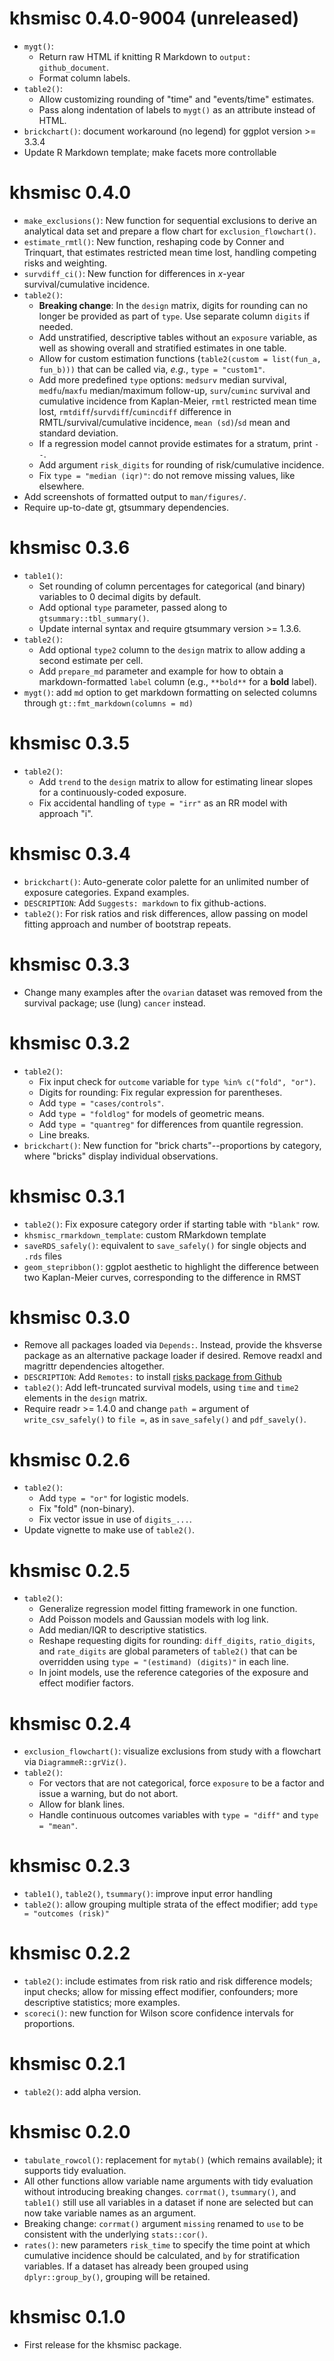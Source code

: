 # khsmisc 0.4.0-9004 (unreleased)

* `mygt()`:
   + Return raw HTML if knitting R Markdown to `output: github_document`.
   + Format column labels.
* `table2()`: 
   + Allow customizing rounding of "time" and "events/time" estimates.
   + Pass along indentation of labels to `mygt()` as an attribute instead of
     HTML.
* `brickchart()`: document workaround (no legend) for ggplot version >= 3.3.4
* Update R Markdown template; make facets more controllable


# khsmisc 0.4.0

* `make_exclusions()`: New function for sequential exclusions to derive an 
  analytical data set and prepare a flow chart for `exclusion_flowchart()`.
* `estimate_rmtl()`: New function, reshaping code by Conner and Trinquart, that
  estimates restricted mean time lost, handling competing risks and weighting.
* `survdiff_ci()`: New function for differences in *x*-year survival/cumulative
  incidence.
* `table2()`:
   + **Breaking change**: In the `design` matrix, digits for rounding can no 
     longer be provided as part of `type`. Use separate column `digits` if
     needed.
   + Add unstratified, descriptive tables without an `exposure` variable, as
     well as showing overall and stratified estimates in one table.
   + Allow for custom estimation functions
     (`table2(custom = list(fun_a, fun_b)))` that can be called via, *e.g.*, 
     `type = "custom1"`.
   + Add more predefined `type` options: `medsurv` median survival, 
     `medfu`/`maxfu` median/maximum follow-up, `surv`/`cuminc` survival and 
     cumulative incidence  from Kaplan-Meier, `rmtl` restricted mean time lost, 
     `rmtdiff`/`survdiff`/`cumincdiff` difference in RMTL/survival/cumulative 
     incidence, `mean (sd)`/`sd` mean and standard deviation.
   + If a regression model cannot provide estimates for a stratum, print `--`.
   + Add argument `risk_digits` for rounding of risk/cumulative incidence.
   + Fix `type = "median (iqr)"`: do not remove missing values, like elsewhere.
* Add screenshots of formatted output to `man/figures/`.
* Require up-to-date gt, gtsummary dependencies.


# khsmisc 0.3.6

* `table1()`: 
   + Set rounding of column percentages for categorical (and binary) 
     variables to 0 decimal digits by default.
   + Add optional `type` parameter, passed along to `gtsummary::tbl_summary()`.
   + Update internal syntax and require gtsummary version >= 1.3.6.
* `table2()`: 
   + Add optional `type2` column to the `design` matrix to allow adding a 
     second estimate per cell.
   + Add `prepare_md` parameter and example for how to obtain a 
     markdown-formatted `label` column (e.g., `**bold**` for a **bold** label).
* `mygt()`: add `md` option to get markdown formatting on selected columns
   through `gt::fmt_markdown(columns = md)`


# khsmisc 0.3.5

* `table2()`: 
   + Add `trend` to the `design` matrix to allow for estimating linear slopes
     for a continuously-coded exposure.
   + Fix accidental handling of `type = "irr"` as an RR model with
     approach "i".


# khsmisc 0.3.4

* `brickchart()`: Auto-generate color palette for an unlimited number of
  exposure categories. Expand examples.
* `DESCRIPTION`: Add `Suggests: markdown` to fix github-actions.
* `table2()`: For risk ratios and risk differences, allow passing on model
  fitting approach and number of bootstrap repeats.


# khsmisc 0.3.3

* Change many examples after the `ovarian` dataset was removed from the survival
  package; use (lung) `cancer` instead.
  

# khsmisc 0.3.2

* `table2()`: 
   + Fix input check for `outcome` variable for `type %in% c("fold", "or")`.
   + Digits for rounding: Fix regular expression for parentheses.
   + Add `type = "cases/controls"`.
   + Add `type = "foldlog"` for models of geometric means.
   + Add `type = "quantreg"` for differences from quantile regression.
   + Line breaks.
* `brickchart()`: New function for "brick charts"--proportions by category,
   where "bricks" display individual observations.


# khsmisc 0.3.1

* `table2()`: Fix exposure category order if starting table with `"blank"` row.
* `khsmisc_rmarkdown_template`: custom RMarkdown template
* `saveRDS_safely()`: equivalent to `save_safely()` for single objects and 
  `.rds` files
* `geom_stepribbon()`: ggplot aesthetic to highlight the difference between
  two Kaplan-Meier curves, corresponding to the difference in RMST


# khsmisc 0.3.0

* Remove all packages loaded via `Depends:`. Instead, provide the khsverse 
  package as an alternative package loader if desired. Remove readxl and 
  magrittr dependencies altogether.
* `DESCRIPTION`: Add `Remotes:` to install [risks package from 
  Github](https://stopsack.github.io/risks)
* `table2()`: Add left-truncated survival models, using `time` and `time2` 
  elements in the `design` matrix.
* Require readr >= 1.4.0 and change `path =` argument of `write_csv_safely()` 
  to `file =`, as in `save_safely()` and `pdf_savely()`.


# khsmisc 0.2.6

* `table2()`: 
   + Add `type = "or"` for logistic models.
   + Fix "fold" (non-binary).
   + Fix vector issue in use of `digits_...`.
* Update vignette to make use of `table2()`.


# khsmisc 0.2.5

* `table2()`: 
   + Generalize regression model fitting framework in one function.
   + Add Poisson models and Gaussian models with log link.
   + Add median/IQR to descriptive statistics.
   + Reshape requesting digits for rounding: `diff_digits`, `ratio_digits`, 
     and `rate_digits` are global parameters of `table2()` that can be 
     overridden using `type = "(estimand) (digits)"` in each line.
   + In joint models, use the reference categories of the exposure and effect 
     modifier factors.


# khsmisc 0.2.4

* `exclusion_flowchart()`: visualize exclusions from study with a flowchart via
  `DiagrammeR::grViz()`.
* `table2()`: 
   + For vectors that are not categorical, force `exposure` to be a factor and 
     issue a warning, but do not abort.
   + Allow for blank lines.
   + Handle continuous outcomes variables with `type = "diff"` and 
     `type = "mean"`.


# khsmisc 0.2.3

* `table1()`, `table2()`, `tsummary()`: improve input error handling
* `table2()`: allow grouping multiple strata of the effect modifier; add 
  `type = "outcomes (risk)"`


# khsmisc 0.2.2

* `table2()`: include estimates from risk ratio and risk difference models; 
  input checks; allow for missing effect modifier, confounders; more 
  descriptive statistics; more examples.
* `scoreci()`: new function for Wilson score confidence intervals for 
  proportions.


# khsmisc 0.2.1

* `table2()`: add alpha version.


# khsmisc 0.2.0

* `tabulate_rowcol()`: replacement for `mytab()` (which remains available); 
  it supports tidy evaluation.
* All other functions allow variable name arguments with tidy evaluation 
  without introducing breaking changes. `corrmat()`, `tsummary()`, and 
  `table1()` still use all variables in a dataset if none are selected but can 
  now take variable names as an argument.
* Breaking change: `corrmat()` argument `missing` renamed to `use` to be 
  consistent with the underlying `stats::cor()`.
* `rates()`: new parameters `risk_time` to specify the time point at which 
  cumulative incidence should be calculated, and `by` for stratification 
  variables. If a dataset has already been grouped using `dplyr::group_by()`, 
  grouping will be retained.


# khsmisc 0.1.0

* First release for the khsmisc package.
